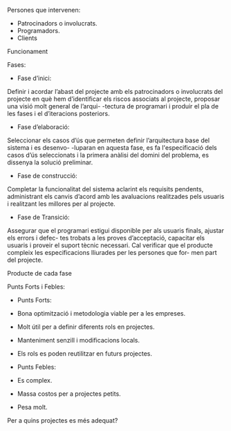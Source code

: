 Persones que intervenen:

- Patrocinadors o involucrats.
- Programadors.
- Clients

Funcionament

Fases:

- Fase d’inici:

Definir i acordar l’abast del projecte amb els patrocinadors o involucrats del projecte en què
hem d’identificar els riscos associats al projecte, proposar una visió molt general de l’arqui-
-tectura de programari i produir el pla de les fases i el d’iteracions posteriors.


- Fase d’elaboració:

Seleccionar els casos d’ús que permeten definir l’arquitectura base del sistema i es desenvo-
-luparan en aquesta fase, es fa l'especificació dels casos d’ús seleccionats i la primera anàlisi
del domini del problema, es dissenya la solució preliminar.


- Fase de construcció:

Completar la funcionalitat del sistema aclarint els requisits pendents, administrant els canvis 
d’acord amb les avaluacions realitzades pels usuaris i realitzant les millores per al projecte.

- Fase de Transició:

Assegurar que el programari estigui disponible per als usuaris finals, ajustar els errors i defec-
tes trobats a les proves d’acceptació, capacitar els usuaris i proveir el suport tècnic necessari.
Cal verificar que el producte compleix les especificacions lliurades per les persones que for-
men part del projecte.

Producte de cada fase

Punts Forts i Febles:

- Punts Forts:
- Bona optimització i metodologia viable per a les empreses.
- Molt útil per a definir diferents rols en projectes.
- Manteniment senzill i modificacions locals.
- Els rols es poden reutilitzar en futurs projectes.

- Punts Febles:

- Es complex.
- Massa costos per a projectes petits.
- Pesa molt.

Per a quins projectes es més adequat?

